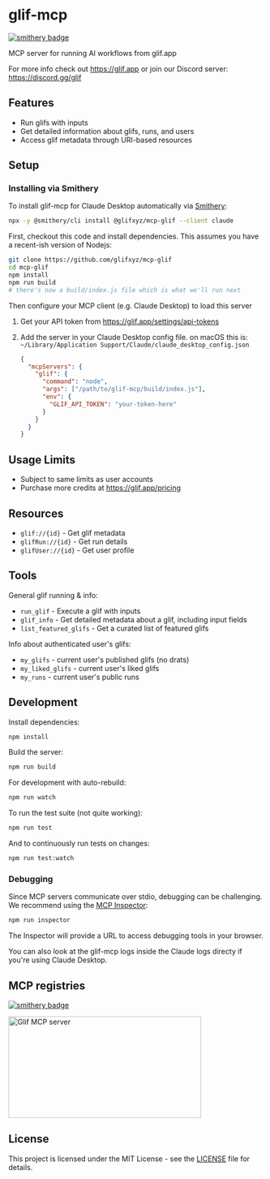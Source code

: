 # glif-mcp

[![smithery badge](https://smithery.ai/badge/@glifxyz/mcp-glif)](https://smithery.ai/server/@glifxyz/mcp-glif)

MCP server for running AI workflows from glif.app

For more info check out https://glif.app or join our Discord server: https://discord.gg/glif

## Features

- Run glifs with inputs
- Get detailed information about glifs, runs, and users
- Access glif metadata through URI-based resources

## Setup

### Installing via Smithery

To install glif-mcp for Claude Desktop automatically via [Smithery](https://smithery.ai/server/@glifxyz/mcp-glif):

```bash
npx -y @smithery/cli install @glifxyz/mcp-glif --client claude
```

First, checkout this code and install dependencies. This assumes you have a recent-ish version of Nodejs:

```sh
git clone https://github.com/glifxyz/mcp-glif
cd mcp-glif
npm install
npm run build
# there's now a build/index.js file which is what we'll run next
```

Then configure your MCP client (e.g. Claude Desktop) to load this server

1. Get your API token from https://glif.app/settings/api-tokens
2. Add the server in your Claude Desktop config file. on macOS this is: `~/Library/Application Support/Claude/claude_desktop_config.json`

   ```json
   {
     "mcpServers": {
       "glif": {
         "command": "node",
         "args": ["/path/to/glif-mcp/build/index.js"],
         "env": {
           "GLIF_API_TOKEN": "your-token-here"
         }
       }
     }
   }
   ```

## Usage Limits

- Subject to same limits as user accounts
- Purchase more credits at https://glif.app/pricing

## Resources

- `glif://{id}` - Get glif metadata
- `glifRun://{id}` - Get run details
- `glifUser://{id}` - Get user profile

## Tools

General glif running & info:

- `run_glif` - Execute a glif with inputs
- `glif_info` - Get detailed metadata about a glif, including input fields
- `list_featured_glifs` - Get a curated list of featured glifs

Info about authenticated user's glifs:

- `my_glifs` - current user's published glifs (no drats)
- `my_liked_glifs` - current user's liked glifs
- `my_runs` - current user's public runs

## Development

Install dependencies:

```bash
npm install
```

Build the server:

```bash
npm run build
```

For development with auto-rebuild:

```bash
npm run watch
```

To run the test suite (not quite working):

```sh
npm run test
```

And to continuously run tests on changes:

```sh
npm run test:watch
```

### Debugging

Since MCP servers communicate over stdio, debugging can be challenging. We recommend using the [MCP Inspector](https://github.com/modelcontextprotocol/inspector):

```bash
npm run inspector
```

The Inspector will provide a URL to access debugging tools in your browser.

You can also look at the glif-mcp logs inside the Claude logs directy if you're using Claude Desktop.

## MCP registries


[![smithery badge](https://smithery.ai/badge/@glifxyz/glif-mcp-server)](https://smithery.ai/server/@glifxyz/glif-mcp-server)

<a href="https://glama.ai/mcp/servers/gwrql5ibq2">
  <img width="380" height="200" src="https://glama.ai/mcp/servers/gwrql5ibq2/badge" alt="Glif MCP server" />
</a>


## License

This project is licensed under the MIT License - see the [LICENSE](LICENSE) file for details.
